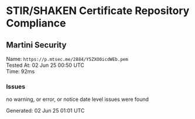 # STIR/SHAKEN Certificate Repository Compliance

## Martini Security

Name: `https://p.mtsec.me/2884/Y5ZXO0icdWEb.pem`\
Tested At: 02 Jun 25 00:50 UTC\
Time: 92ms

### Issues

no warning, or error, or notice date level issues were found

Generated: 02 Jun 25 01:01 UTC
